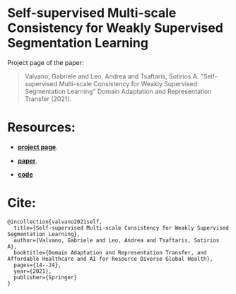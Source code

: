 # Self-supervised Multi-scale Consistency for Weakly Supervised Segmentation Learning

Project page of the paper: 

> Valvano, Gabriele and Leo, Andrea and Tsaftaris, Sotirios A. "Self-supervised Multi-scale Consistency for Weakly Supervised Segmentation Learning" Domain Adaptation and Representation Transfer (2021).

# Resources:

- [**project page**](https://vios-s.github.io/multiscale-pyag/).  

- [**paper**](https://arxiv.org/abs/2108.11900).  

- [**code**](https://github.com/gvalvano/multiscale-pyag)

# Cite:

```
@incollection{valvano2021self,
  title={Self-supervised Multi-scale Consistency for Weakly Supervised Segmentation Learning},
  author={Valvano, Gabriele and Leo, Andrea and Tsaftaris, Sotirios A},
  booktitle={Domain Adaptation and Representation Transfer, and Affordable Healthcare and AI for Resource Diverse Global Health},
  pages={14--24},
  year={2021},
  publisher={Springer}
}
```

